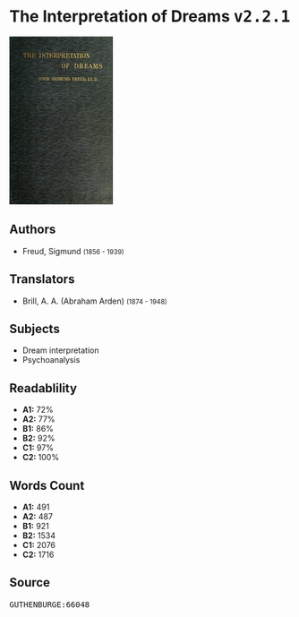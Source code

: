 # The Interpretation of Dreams <kbd>v2.2.1</kbd>

![](./cover.medium.jpg "")

## Authors


 - Freud, Sigmund <small>(1856 - 1939)</small>

## Translators


 - Brill, A. A. (Abraham Arden) <small>(1874 - 1948)</small>

## Subjects


 - Dream interpretation
 - Psychoanalysis

## Readablility


 - **A1:** 72%
 - **A2:** 77%
 - **B1:** 86%
 - **B2:** 92%
 - **C1:** 97%
 - **C2:** 100%

## Words Count


 - **A1:** 491
 - **A2:** 487
 - **B1:** 921
 - **B2:** 1534
 - **C1:** 2076
 - **C2:** 1716

## Source


<kbd>GUTHENBURGE:66048</kbd>
